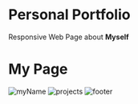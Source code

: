 # Personal Portfolio
Responsive Web Page about <b>Myself</b>

# My Page
![myName](https://user-images.githubusercontent.com/103999323/168323567-35b86d09-4d09-4d8d-922f-bc9c245d0c31.png)
![projects](https://user-images.githubusercontent.com/103999323/168323581-e0bf84c5-c83d-4d95-9640-0756ce9c3d58.png)
![footer](https://user-images.githubusercontent.com/103999323/168323587-183cdd72-1bdd-42cc-80ae-9f438f4c56c1.png)
